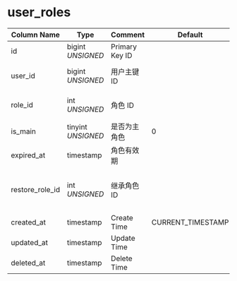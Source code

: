 # user_roles

| Column Name | Type | Comment | Default | Null | Remark |
| --- | --- | --- | --- | --- | --- |
| id | bigint *UNSIGNED* | Primary Key ID |  | NO | Auto Increment |
| user_id | bigint *UNSIGNED* | 用户主键 ID |  | NO | Related field [users->id](users.md) |
| role_id | int *UNSIGNED* | 角色 ID |  | NO | Related field [roles->id](roles.md) |
| is_main | tinyint *UNSIGNED* | 是否为主角色 | 0 | NO | 0.普通 / 1.主角色 |
| expired_at | timestamp | 角色有效期 |  | YES | 过期时间 |
| restore_role_id | int *UNSIGNED* | 继承角色 ID |  | YES | 如果是主角色，过期后谁继承主角色 |
| created_at | timestamp | Create Time | CURRENT_TIMESTAMP | NO |  |
| updated_at | timestamp | Update Time |  | YES |  |
| deleted_at | timestamp | Delete Time |  | YES |  |
